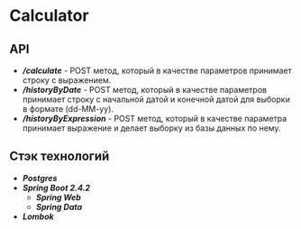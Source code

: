 # Calculator

## API
* ***/calculate*** - POST метод, который в качестве параметров принимает строку с выражением. 
* ***/historyByDate*** - POST метод, который в качестве параметров принимает строку с начальной датой и конечной датой для выборки в формате (dd-MM-yy). 
* ***/historyByExpression*** - POST метод, который в качестве параметра принимает выражение и делает выборку из базы данных по нему.

## Стэк технологий
- ***Postgres*** 
- ***Spring Boot 2.4.2*** 
  - ***Spring Web***
  - ***Spring Data***
- ***Lombok***



